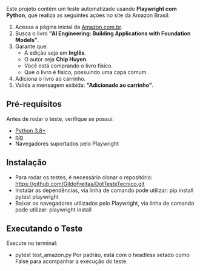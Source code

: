 Este projeto contém um teste automatizado usando **Playwright com Python**, que realiza as seguintes ações no site da Amazon Brasil:

1. Acessa a página inicial da [Amazon.com.br](https://www.amazon.com.br/).
2. Busca o livro **"AI Engineering: Building Applications with Foundation Models"**.
3. Garante que:
   - A edição seja em **Inglês**.
   - O autor seja **Chip Huyen**.
   - Você está comprando o livro físico.
   - Que o livro é físico, possuindo uma capa comum.
4. Adiciona o livro ao carrinho.
5. Valida a mensagem exibida: **“Adicionado ao carrinho”**.

## Pré-requisitos

Antes de rodar o teste, verifique se possui:

- [Python 3.8+](https://www.python.org/downloads/)
- [pip](https://pip.pypa.io/en/stable/)
- Navegadores suportados pelo Playwright

## Instalação

- Para rodar os testes, é necessário clonar o repositório: https://github.com/GildoFreitas/DotTesteTecnico.git
- Instalar as dependências, via linha de comando pode utilizar: pip install pytest playwright
- Baixar os navegadores utilizados pelo Playwright, via linha de comando pode utilizar: playwright install

## Executando o Teste

Execute no terminal:
- pytest test_amazon.py
Por padrão, está com o headless setado como False para acompanhar a execução do teste.

